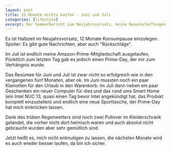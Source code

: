 ```yaml
---
layout: post
title: 12 Monate nichts kaufen - Juni und Juli
categories: [lifestyle]
excerpt: Der Sommerbericht zum Neujahrsvorsatz, keine Neuanschaffungen im Jahr 2023 zu tätigen.
---
```


Es ist Halbzeit im Neujahrsvorsatz, 12 Monate Konsumpause einzulegen. Spoiler: Es gibt gute Nachrichten, aber auch "Rückschläge".

Im Juli ist endlich meine Amazon-Prime-Mitgliedschaft ausgelaufen, Pünktlich zum letzten Tag gab es jedoch einen Prime-Day, der mir zum Verhängnis wurde.

Das Resümee für Juni und Juli ist zwar nicht so erfolgreich wie in den vergangenen fünf Monaten, aber ok. Im Juni mussten noch ein paar  Klamotten für den Urlaub in den Warenkorb. Im Juli dann neben ein paar Geschenken ein neuer Computer für dies und das rund ums Smart Home (ein Intel NUC 13, quasi einen Tag bevor Intel angekündigt hat, das Produkt komplett einzustellen) und endlich eine neue Sporttasche, der Prime-Day hat mich einknicken lassen.

Dank des trüben Regenwetters sind noch zwei Pullover im Kleiderschrank gelandet, die vorher nicht dort heimisch waren und auch absolut nicht gebraucht wurden aber sehr gemütlich sind.

Jetzt heißt es, mich nicht entmutigen zu lassen, die nächsten Monate wird es auch wieder besser laufen, da bin ich sicher.